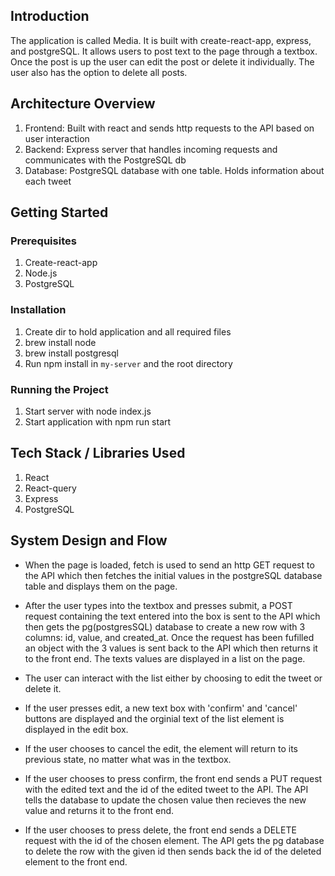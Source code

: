 ## Introduction

The application is called Media. It is built with create-react-app, express, and postgreSQL. It allows users to post text to the page through a textbox. Once the post is up the user can edit the post or delete it individually. The user also has the option to delete all posts.

## Architecture Overview

1. Frontend: Built with react and sends http requests to the API based on user interaction
2. Backend: Express server that handles incoming requests and communicates with the PostgreSQL db
3. Database: PostgreSQL database with one table. Holds information about each tweet

## Getting Started

### Prerequisites

1. Create-react-app
2. Node.js
3. PostgreSQL

### Installation

1. Create dir to hold application and all required files
2. brew install node
3. brew install postgresql
4. Run npm install in `my-server` and the root directory

### Running the Project

1. Start server with node index.js
2. Start application with npm run start

## Tech Stack / Libraries Used

1. React
2. React-query
3. Express
4. PostgreSQL

## System Design and Flow

- When the page is loaded, fetch is used to send an http GET request to the API which then fetches the initial values in the postgreSQL database table and displays them on the page.

- After the user types into the textbox and presses submit, a POST request containing the text entered into the box is sent to the API which then gets the pg(postgresSQL) database to create a new row with 3 columns: id, value, and created_at. Once the request has been fufilled an object with the 3 values is sent back to the API which then returns it to the front end. The texts values are displayed in a list on the page.

- The user can interact with the list either by choosing to edit the tweet or delete it.

- If the user presses edit, a new text box with 'confirm' and 'cancel' buttons are displayed and the orginial text of the list element is displayed in the edit box.

- If the user chooses to cancel the edit, the element will return to its previous state, no matter what was in the textbox.

- If the user chooses to press confirm, the front end sends a PUT request with the edited text and the id of the edited tweet to the API. The API tells the database to update the chosen value then recieves the new value and returns it to the front end.

- If the user chooses to press delete, the front end sends a DELETE request with the id of the chosen element. The API gets the pg database to delete the row with the given id then sends back the id of the deleted element to the front end.
